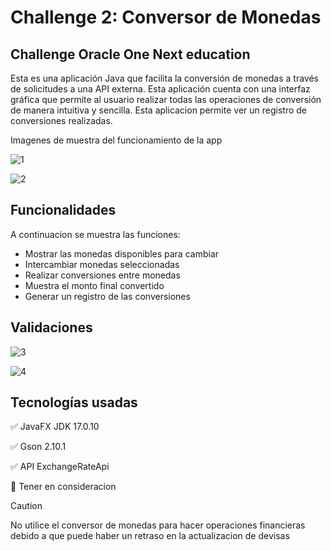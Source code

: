 # Challenge 2: Conversor de Monedas
<h2> Challenge Oracle One Next education </h2>
Esta es una aplicación Java que facilita la conversión de monedas a través de solicitudes a una API externa. Esta aplicación cuenta con una interfaz gráfica que permite al usuario realizar todas las operaciones de conversión de manera intuitiva y sencilla. Esta aplicacion permite ver un registro de conversiones realizadas.
    
<p> Imagenes de muestra del funcionamiento de la app  </p>

![1](https://github.com/krcondorig/ConversorMonedas-ONE/assets/38484885/80b1e4ec-30c7-4b17-b36e-9196955e877e)

![2](https://github.com/krcondorig/ConversorMonedas-ONE/assets/38484885/31a904b1-c5f0-471d-80ae-5bf7a542a380)

  
## Funcionalidades

A continuacion se muestra las funciones:

- Mostrar las monedas disponibles para cambiar
- Intercambiar monedas seleccionadas
- Realizar conversiones entre monedas
- Muestra el monto final convertido 
- Generar un registro de las conversiones

## Validaciones

![3](https://github.com/krcondorig/ConversorMonedas-ONE/assets/38484885/fc49a9db-e998-4607-bc58-f1059a1eb0cd)

![4](https://github.com/krcondorig/ConversorMonedas-ONE/assets/38484885/cba87e04-0f3a-4c3f-90b4-a74c65901e9f)

## Tecnologías usadas

✅ JavaFX JDK 17.0.10

✅ Gson 2.10.1

✅ API ExchangeRateApi

👀 Tener en consideracion

> [!CAUTION]
> No utilice el conversor de monedas para hacer operaciones financieras debido a que puede haber un retraso en la actualizacion de devisas
